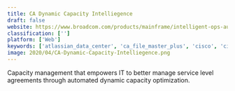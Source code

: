 ```yaml
---
title: CA Dynamic Capacity Intelliegence
draft: false 
website: https://www.broadcom.com/products/mainframe/intelligent-ops-automation/intelligent-ops/dci
classification: ['']
platform: ['Web']
keywords: ['atlassian_data_center', 'ca_file_master_plus', 'cisco', 'cisco_aci', 'cormant-cs', 'dcimanager', 'manageengine_opmanager', 'neo', 'netzoom', 'opendcim', 'oracle_cloud_infrastructure_tagging', 'power_iq_dcim_monitoring', 'rackwise_dcim_x', 'smartzone', 'struxureware', 'tuangru', 'imvision', 'netterrain_dcim']
image: 2020/04/CA-Dynamic-Capacity-Intelliegence.png
---
```

Capacity management that empowers IT to better manage service level agreements through automated dynamic capacity optimization.